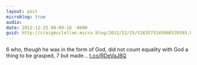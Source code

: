 ```yaml
---
layout: post
microblog: true
audio: 
date: 2012-12-25 08:09:18 -0600
guid: http://craigmcclellan.micro.blog/2012/12/25/t283575145908539393.html
---
```

6 who, though he was in the form of God, did not count equality with God a thing to be grasped, 7 but made... [t.co/RDeVaJ8Q](http://t.co/RDeVaJ8Q)
